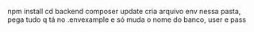 npm install
cd backend
composer update
cria arquivo env nessa pasta, pega tudo q tá no .envexample e só muda o nome do banco, user e pass